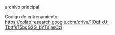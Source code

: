 archivo principal

Codigo de entrenamiento:
https://colab.research.google.com/drive/1IOqfIkU-TbtffsT5bgG2G_bYTdjasOzi


